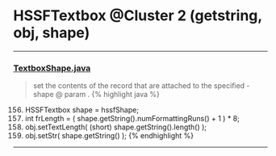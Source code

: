 # HSSFTextbox @Cluster 2 (getstring, obj, shape)

***

### [TextboxShape.java](https://searchcode.com/codesearch/view/15642364/)
> set the contents of the record that are attached to the specified - shape @ param . 
{% highlight java %}
156. HSSFTextbox shape = hssfShape;
163. int frLength = ( shape.getString().numFormattingRuns() + 1 ) * 8;
165. obj.setTextLength( (short) shape.getString().length() );
166. obj.setStr( shape.getString() );
{% endhighlight %}

***

